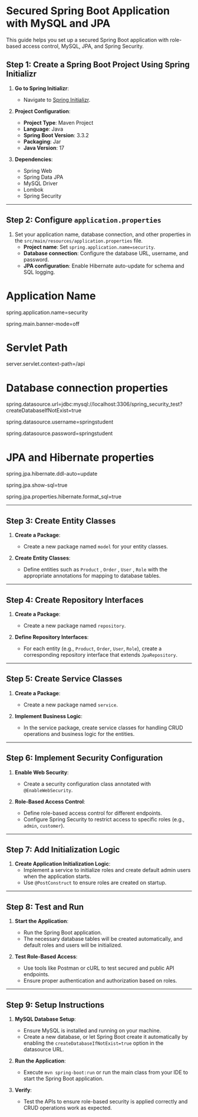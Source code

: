 # Secured Spring Boot Application with MySQL and JPA

This guide helps you set up a secured Spring Boot application with role-based access control, MySQL, JPA, and Spring Security.

## Step 1: Create a Spring Boot Project Using Spring Initializr

1. **Go to Spring Initializr**:
   - Navigate to [Spring Initializr](https://start.spring.io/).

2. **Project Configuration**:
   - **Project Type**: Maven Project
   - **Language**: Java
   - **Spring Boot Version**: 3.3.2
   - **Packaging**: Jar
   - **Java Version**: 17

3. **Dependencies**:
   - Spring Web
   - Spring Data JPA
   - MySQL Driver
   - Lombok
   - Spring Security

---

## Step 2: Configure `application.properties`

1. Set your application name, database connection, and other properties in the `src/main/resources/application.properties` file.
   - **Project name**: Set `spring.application.name=security`.
   - **Database connection**: Configure the database URL, username, and password.
   - **JPA configuration**: Enable Hibernate auto-update for schema and SQL logging.

# Application Name 
spring.application.name=security

spring.main.banner-mode=off

# Servlet Path
server.servlet.context-path=/api

# Database connection properties
spring.datasource.url=jdbc:mysql://localhost:3306/spring_security_test?createDatabaseIfNotExist=true

spring.datasource.username=springstudent

spring.datasource.password=springstudent

# JPA and Hibernate properties
spring.jpa.hibernate.ddl-auto=update

spring.jpa.show-sql=true

spring.jpa.properties.hibernate.format_sql=true

---

## Step 3: Create Entity Classes

1. **Create a Package**:
   - Create a new package named `model` for your entity classes.

2. **Create Entity Classes**:
   - Define entities such as `Product` , `Order` , `User` , `Role` with the appropriate annotations for mapping to database tables.

---

## Step 4: Create Repository Interfaces

1. **Create a Package**:
   - Create a new package named `repository`.

2. **Define Repository Interfaces**:
   - For each entity (e.g., `Product`, `Order`, `User`, `Role`), create a corresponding repository interface that extends `JpaRepository`.

---

## Step 5: Create Service Classes

1. **Create a Package**:
   - Create a new package named `service`.

2. **Implement Business Logic**:
   - In the service package, create service classes for handling CRUD operations and business logic for the entities.

---

## Step 6: Implement Security Configuration

1. **Enable Web Security**:
   - Create a security configuration class annotated with `@EnableWebSecurity`.

2. **Role-Based Access Control**:
   - Define role-based access control for different endpoints.
   - Configure Spring Security to restrict access to specific roles (e.g., `admin`, `customer`).

---

## Step 7: Add Initialization Logic

1. **Create Application Initialization Logic**:
   - Implement a service to initialize roles and create default admin users when the application starts.
   - Use `@PostConstruct` to ensure roles are created on startup.

---

## Step 8: Test and Run

1. **Start the Application**:
   - Run the Spring Boot application.
   - The necessary database tables will be created automatically, and default roles and users will be initialized.

2. **Test Role-Based Access**:
   - Use tools like Postman or cURL to test secured and public API endpoints.
   - Ensure proper authentication and authorization based on roles.
   
---

## Step 9: Setup Instructions

1. **MySQL Database Setup**:
   - Ensure MySQL is installed and running on your machine.
   - Create a new database, or let Spring Boot create it automatically by enabling the `createDatabaseIfNotExist=true` option in the datasource URL.

2. **Run the Application**:
   - Execute `mvn spring-boot:run` or run the main class from your IDE to start the Spring Boot application.

3. **Verify**:
   - Test the APIs to ensure role-based security is applied correctly and CRUD operations work as expected.

